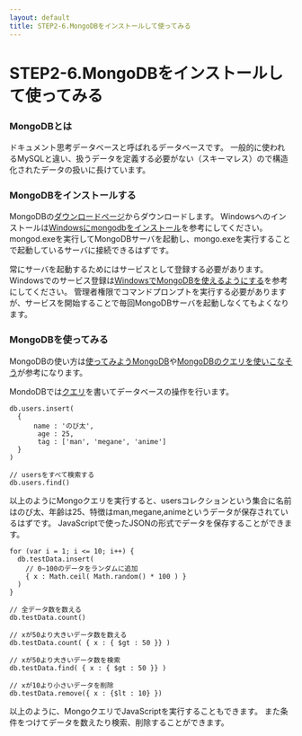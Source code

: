 ```yaml
---
layout: default
title: STEP2-6.MongoDBをインストールして使ってみる
---
```

# STEP2-6.MongoDBをインストールして使ってみる

### MongoDBとは
ドキュメント思考データベースと呼ばれるデータベースです。
一般的に使われるMySQLと違い、扱うデータを定義する必要がない（スキーマレス）ので構造化されたデータの扱いに長けています。

### MongoDBをインストールする
MongoDBの[ダウンロードページ](http://www.mongodb.org/downloads)からダウンロードします。
Windowsへのインストールは[Windowsにmongodbをインストール](http://kakakikikeke.blogspot.jp/2014/02/windowsmongodb.html)を参考にしてください。
mongod.exeを実行してMongoDBサーバを起動し、mongo.exeを実行することで起動しているサーバに接続できるはずです。

常にサーバを起動するためにはサービスとして登録する必要があります。
Windowsでのサービス登録は[WindowsでMongoDBを使えるようにする](http://totora0155.hatenablog.jp/entry/2013/07/13/032129)を参考にしてください。
管理者権限でコマンドプロンプトを実行する必要がありますが、サービスを開始することで毎回MongoDBサーバを起動しなくてもよくなります。

### MongoDBを使ってみる

MongoDBの使い方は[使ってみようMongoDB](http://gihyo.jp/dev/serial/01/mongodb/0001?page=3)や[MongoDBのクエリを使いこなそう](http://gihyo.jp/dev/serial/01/mongodb/0003?page=1)が参考になります。

MondoDBでは[クエリ](http://e-words.jp/w/E382AFE382A8E383AAE383BC.html)を書いてデータベースの操作を行います。

```
db.users.insert(
  {
      name : 'のび太',
       age : 25,
       tag : ['man', 'megane', 'anime']
  }
)

// usersをすべて検索する
db.users.find()
```
以上のようにMongoクエリを実行すると、usersコレクションという集合に名前はのび太、年齢は25、特徴はman,megane,animeというデータが保存されているはずです。
JavaScriptで使ったJSONの形式でデータを保存することができます。

```
for (var i = 1; i <= 10; i++) {
  db.testData.insert(
    // 0~100のデータをランダムに追加
    { x : Math.ceil( Math.random() * 100 ) }
  )
}

// 全データ数を数える
db.testData.count()

// xが50より大きいデータ数を数える
db.testData.count( { x : { $gt : 50 }} )

// xが50より大きいデータ数を検索
db.testData.find( { x : { $gt : 50 }} )

// xが10より小さいデータを削除
db.testData.remove({ x : {$lt : 10} })
```
以上のように、MongoクエリでJavaScriptを実行することもできます。
また条件をつけてデータを数えたり検索、削除することができます。
